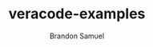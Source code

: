 ---
layout: post
repolink: "https://github.com/restonlogic/veracode-examples"
title: "veracode-examples"
description: "This repository contains veracode examples in the form of use cases that can be run in end-user environments. Kubernetes. AWS CodePipeline. CircleCi to GCP Functions. Multi-tiered application leveraging various languages.  "
author: "Brandon Samuel"
author-link: "https://github.com/Engrave-zz"
content-type: "ci_cd"
repo: "github"
repo_title: "veracode-examples"
---